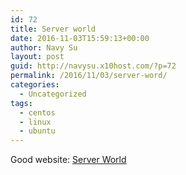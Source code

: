 ```yaml
---
id: 72
title: Server world
date: 2016-11-03T15:59:13+00:00
author: Navy Su
layout: post
guid: http://navysu.x10host.com/?p=72
permalink: /2016/11/03/server-word/
categories:
  - Uncategorized
tags:
  - centos
  - linux
  - ubuntu
---
```

Good website: <a href="https://www.server-world.info/en/" target="_blank">Server World</a>
